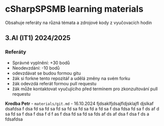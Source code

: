 # cSharpSPSMB learning materials 

Obsahuje referáty na různá témata a zdrojové kody z vyučovacích hodin

## 3.AI (IT1) 2024/2025

### Referáty

- Správné vyplnění: +30 bodů
- Neodevzdání: -10 bodů
- odevzdávat se budou formou gitu
- žák si forkne tento repozitář a udělá změny na svém forku
- žák odevzdá referát formou pull requestu
- žák může kontaktovat vyučujícího před termínem pro zkonzultování pull requestu

**Kredba Petr** - `materials/git.md` - 16.10.2024
fjdsaklfjdsajfldjsklajfl djslkaf dsafdsa
f
dsa
fd
sa
fd
sa
fd
sa
fd
sa
fd
sa
fd
a
fd
sa
f
dsa
fdsa
fd
sa
f
ds
af
d
sa
fd
sa
f
dsa
f
dsa
f
d
f
as
f
dsa
fd
sa
fd
sa
fds
af
ds
af
dsa
f
dsa
f
ds
a
fdsafdsa